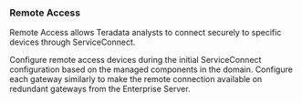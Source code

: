 ### Remote Access 

Remote Access allows Teradata analysts to connect securely to specific devices through ServiceConnect.

Configure remote access devices during the initial ServiceConnect configuration based on the managed components in the domain. Configure each gateway similarly to make the remote connection available on redundant gateways from the Enterprise Server.
